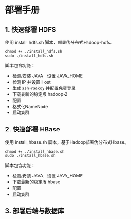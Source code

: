 
# 部署手册

## 1. 快速部署 HDFS 

使用 install_hdfs.sh 脚本，部署伪分布式Hadoop-hdfs。

```
chmod +x ./install_hdfs.sh
sudo ./install_hdfs.sh
```

脚本包含功能：
+ 检测/安装 JAVA，设置 JAVA_HOME
+ 检测 IP 并设置 Host
+ 生成 ssh-rsakey 并配置免密登录
+ 下载最新的稳定版 hadoop-2
+ 配置
+ 格式化NameNode
+ 启动集群

## 2. 快速部署 HBase

使用 install_hbase.sh 脚本，基于Hadoop部署伪分布式Hbase。

```
chmod +x ./install_hbase.sh
sudo ./install_hbase.sh
```

脚本包含功能：
+ 检测/安装 JAVA，设置 JAVA_HOME
+ 下载最新的稳定版 hbase
+ 配置
+ 启动集群

## 3. 部署后端与数据库